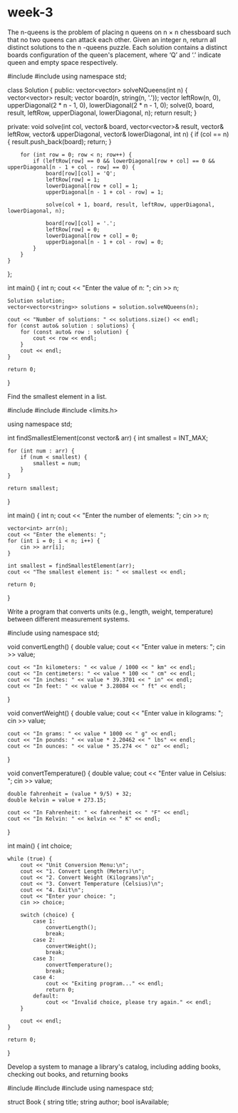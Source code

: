 # week-3
The n-queens is the problem of placing n queens on n × n chessboard such
that no two queens can attack each other. Given an integer n, return all
distinct solutions to the n -queens puzzle. Each solution contains a distinct
boards configuration of the queen's placement, where ‘Q’ and ‘.’ indicate
queen and empty space respectively.

#include <iostream>
#include <vector>
using namespace std;

class Solution {
public:
    vector<vector<string>> solveNQueens(int n) {
        vector<vector<string>> result;
        vector<string> board(n, string(n, '.'));
        vector<int> leftRow(n, 0), upperDiagonal(2 * n - 1, 0), lowerDiagonal(2 * n - 1, 0);
        solve(0, board, result, leftRow, upperDiagonal, lowerDiagonal, n);
        return result;
    }

private:
    void solve(int col, vector<string>& board, vector<vector<string>>& result,
               vector<int>& leftRow, vector<int>& upperDiagonal, vector<int>& lowerDiagonal, int n) {
        if (col == n) {
            result.push_back(board);
            return;
        }

        for (int row = 0; row < n; row++) {
            if (leftRow[row] == 0 && lowerDiagonal[row + col] == 0 && upperDiagonal[n - 1 + col - row] == 0) {
                board[row][col] = 'Q';
                leftRow[row] = 1;
                lowerDiagonal[row + col] = 1;
                upperDiagonal[n - 1 + col - row] = 1;

                solve(col + 1, board, result, leftRow, upperDiagonal, lowerDiagonal, n);

                board[row][col] = '.';
                leftRow[row] = 0;
                lowerDiagonal[row + col] = 0;
                upperDiagonal[n - 1 + col - row] = 0;
            }
        }
    }
};

int main() {
    int n;
    cout << "Enter the value of n: ";
    cin >> n;

    Solution solution;
    vector<vector<string>> solutions = solution.solveNQueens(n);

    cout << "Number of solutions: " << solutions.size() << endl;
    for (const auto& solution : solutions) {
        for (const auto& row : solution) {
            cout << row << endl;
        }
        cout << endl;
    }

    return 0;
}



Find the smallest element in a list.

#include <iostream>
#include <vector>
#include <limits.h> 

using namespace std;

int findSmallestElement(const vector<int>& arr) {
    int smallest = INT_MAX; 

    for (int num : arr) {
        if (num < smallest) {
            smallest = num;
        }
    }

    return smallest;
}

int main() {
    int n;
    cout << "Enter the number of elements: ";
    cin >> n;

    vector<int> arr(n);
    cout << "Enter the elements: ";
    for (int i = 0; i < n; i++) {
        cin >> arr[i];
    }

    int smallest = findSmallestElement(arr);
    cout << "The smallest element is: " << smallest << endl;

    return 0;
}


Write a program that converts units (e.g., length, weight, temperature)
between different measurement systems.

#include <iostream>
using namespace std;

void convertLength() {
    double value;
    cout << "Enter value in meters: ";
    cin >> value;

    cout << "In kilometers: " << value / 1000 << " km" << endl;
    cout << "In centimeters: " << value * 100 << " cm" << endl;
    cout << "In inches: " << value * 39.3701 << " in" << endl;
    cout << "In feet: " << value * 3.28084 << " ft" << endl;
}

void convertWeight() {
    double value;
    cout << "Enter value in kilograms: ";
    cin >> value;

    cout << "In grams: " << value * 1000 << " g" << endl;
    cout << "In pounds: " << value * 2.20462 << " lbs" << endl;
    cout << "In ounces: " << value * 35.274 << " oz" << endl;
}

void convertTemperature() {
    double value;
    cout << "Enter value in Celsius: ";
    cin >> value;

    double fahrenheit = (value * 9/5) + 32;
    double kelvin = value + 273.15;

    cout << "In Fahrenheit: " << fahrenheit << " °F" << endl;
    cout << "In Kelvin: " << kelvin << " K" << endl;
}

int main() {
    int choice;

    while (true) {
        cout << "Unit Conversion Menu:\n";
        cout << "1. Convert Length (Meters)\n";
        cout << "2. Convert Weight (Kilograms)\n";
        cout << "3. Convert Temperature (Celsius)\n";
        cout << "4. Exit\n";
        cout << "Enter your choice: ";
        cin >> choice;

        switch (choice) {
            case 1:
                convertLength();
                break;
            case 2:
                convertWeight();
                break;
            case 3:
                convertTemperature();
                break;
            case 4:
                cout << "Exiting program..." << endl;
                return 0;
            default:
                cout << "Invalid choice, please try again." << endl;
        }

        cout << endl;
    }

    return 0;
}

Develop a system to manage a library's catalog, including adding
books, checking out books, and returning books

#include <iostream>
#include <vector>
#include <string>
using namespace std;

struct Book {
    string title;
    string author;
    bool isAvailable;

